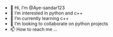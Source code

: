- 👋 Hi, I’m @Aye-sandar123
- 👀 I’m interested in python and c++
- 🌱 I’m currently learning c++
- 💞️ I’m looking to collaborate on python projects
- 📫 How to reach me ...

<!---
Aye-sandar123/Aye-sandar123 is a ✨ special ✨ repository because its `README.md` (this file) appears on your GitHub profile.
You can click the Preview link to take a look at your changes.
--->
